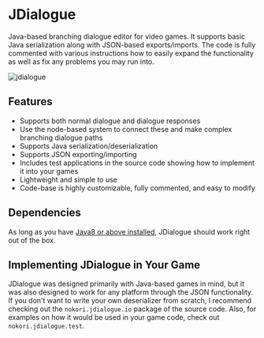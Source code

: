 # JDialogue
Java-based branching dialogue editor for video games. It supports basic Java serialization along with JSON-based exports/imports. The code is fully commented with various instructions how to easily expand the functionality as well as fix any problems you may run into.

![jdialogue](https://user-images.githubusercontent.com/6147299/41993374-e45260b2-7a10-11e8-8698-b03e248ba2fc.png)

## Features
- Supports both normal dialogue and dialogue responses
- Use the node-based system to connect these and make complex branching dialogue paths
- Supports Java serialization/deserialization
- Supports JSON exporting/importing
- Includes test applications in the source code showing how to implement it into your games
- Lightweight and simple to use
- Code-base is highly customizable, fully commented, and easy to modify

## Dependencies
As long as you have [Java8 or above installed](https://java.com/en/), JDialogue should work right out of the box. 

## Implementing JDialogue in Your Game
JDialogue was designed primarily with Java-based games in mind, but it was also designed to work for any platform through the JSON functionality. If you don't want to write your own deserializer from scratch, I recommend checking out the `nokori.jdialogue.io` package of the source code. Also, for examples on how it would be used in your game code, check out `nokori.jdialogue.test`.
